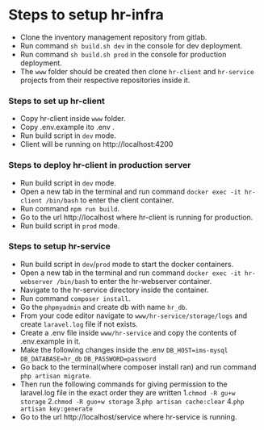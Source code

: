 # Steps to setup hr-infra

- Clone the inventory management repository from gitlab.
- Run command `sh build.sh dev` in the console for dev deployment.
- Run command `sh build.sh prod` in the console for production deployment.
- The `www` folder should be created then clone `hr-client` and `hr-service` projects from their respective repositories inside it.

### Steps to set up hr-client

- Copy hr-client inside `www` folder.
- Copy .env.example ito .env .
- Run build script in `dev` mode.
- Client will be running on http://localhost:4200

### Steps to deploy hr-client in production server

- Run build script in `dev` mode.
- Open a new tab in the terminal and run command `docker exec -it hr-client /bin/bash` to enter the client container.
- Run command `npm run build`.
- Go to the url http://localhost where hr-client is running for production.
- Run build script in `prod` mode.

### Steps to setup hr-service

- Run build script in `dev`/`prod` mode  to start the docker containers.
- Open a new tab in the terminal and run command `docker exec -it hr-webserver /bin/bash` to enter the hr-webserver container.
- Navigate to the hr-service directory inside the container.
- Run command `composer install`.
- Go the `phpmyadmin` and create db with name `hr_db`.
- From your code editor navigate to `www/hr-service/storage/logs` and create `laravel.log` file if not exists.
- Create a .env file inside `www/hr-service` and copy the contents of .env.example in it.
- Make the following changes inside the .env
    `DB_HOST=ims-mysql`
    `DB_DATABASE=hr_db`
    `DB_PASSWORD=password`
- Go back to the terminal(where composer install ran) and run command `php artisan migrate`.
- Then run the following commands for giving permission to the laravel.log file in the exact order they are written
    1.`chmod -R gu+w storage` 
    2.`chmod -R guo+w storage`
    3.`php artisan cache:clear`
    4.`php artisan key:generate`
- Go to the url http://localhost/service where hr-service is running.
